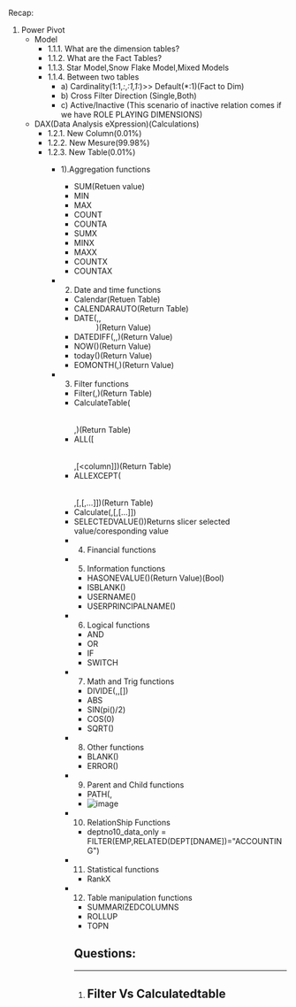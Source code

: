 Recap:

1. Power Pivot
	- Model
		- 1.1.1. What are the dimension tables?
		- 1.1.2. What are the Fact Tables?
		- 1.1.3. Star Model,Snow Flake Model,Mixed Models
		- 1.1.4. Between two tables
			- a) Cardinality(1:1,*:*,*:1,1:*)>> Default(*:1)(Fact to Dim)
			- b) Cross Filter Direction (Single,Both)
			- c) Active/Inactive (This scenario of inactive relation comes if we have ROLE PLAYING DIMENSIONS)
	- DAX(Data Analysis eXpression)(Calculations)
		- 1.2.1. New Column(0.01%)
		- 1.2.2. New Mesure(99.98%)
		- 1.2.3. New Table(0.01%)
			- 1).Aggregation functions
				- SUM(Retuen value)
				- MIN
				- MAX
				- COUNT
				- COUNTA
				- SUMX
				- MINX
				- MAXX
				- COUNTX
				- COUNTAX
			- 2) Date and time functions
				- Calendar(Retuen Table)
				- CALENDARAUTO(Return Table)
				- DATE(<yyyy>,<mm>,<dd>)(Return Value)
				- DATEDIFF(<startdate>,<enddate>,<interval>)(Return Value)
				- NOW()(Return Value)
				- today()(Return Value)
				- EOMONTH(<DATE>,<months>)(Return Value)
			- 3) Filter functions
				- Filter(<Table>,<filter>)(Return Table)
				- CalculateTable(<Table>,<filter>)(Return Table)
				- ALL([<Table>,[<column]])(Return Table)
				- ALLEXCEPT(<table>,<column>[,<column>[,…]])(Return Table)
				- Calculate(<Expression>,[<filter1>,[<Filter2>...]])
				- SELECTEDVALUE())Returns slicer selected value/coresponding value
			- 4) Financial functions
			- 5) Information functions
				- HASONEVALUE(<columnName>)(Return Value)(Bool)
				- ISBLANK(<value>) 
				- USERNAME()
				- USERPRINCIPALNAME()
			- 6) Logical functions
				- AND
				- OR
				- IF
				- SWITCH
			- 7) Math and Trig functions
				- DIVIDE(<num>,<den>,[<alternate Result>])
				- ABS
				- SIN(pi()/2)
				- COS(0)
				- SQRT(<number>)
			- 8) Other functions
				- BLANK()
				- ERROR()
			- 9) Parent and Child functions
				- PATH(<empno>,<mgrno>
				- ![image](https://user-images.githubusercontent.com/20516321/137073130-748c5efb-2208-4c6a-a4c5-effa23a3552a.png)

			- 10) RelationShip Functions
				- deptno10_data_only = FILTER(EMP,RELATED(DEPT[DNAME])="ACCOUNTING")
			- 11) Statistical functions
				- RankX

				
			- 12) Table manipulation functions
				- SUMMARIZEDCOLUMNS
				- ROLLUP
				- TOPN

## Questions:
----
1. Filter Vs Calculatedtable
	- 
				
	
		

		
		
